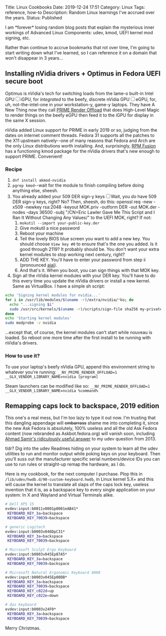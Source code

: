 Title: Linux Cookbooks
Date: 2019-12-24 17:51
Category: Linux
Tags: reference, how-to
Description: Random Linux learnings I've accrued over the years.
Status: Published

<section markdown="1">
I am *forever* losing random blog posts that explain the mysterious inner workings of Advanced Linux Components: udev, kmod, UEFI kernel mod signing, etc.

Rather than continue to accrue bookmarks that rot over time, I'm going to start writing down what I've learned, so I can reference it on a domain that won't disappear in 3 years...

## Installing nVidia drivers + Optimus in Fedora UEFI secure boot
Optimus is nVidia's tech for switching loads from the lame-o built-in Intel GPU<label for="sn-igpu" class="margin-toggle sidenote-number"></label><input type="checkbox" id="sn-igpu" class="margin-toggle"><span class="sidenote">iGPU, for *integrated*</span> to the beefy, discrete nVidia GPU<label for="sn-egpu" class="margin-toggle sidenote-number"></label><input type="checkbox" id="sn-egpu" class="margin-toggle"><span class="sidenote">eGPU, for, uh, not-the-intel-one</span> in your workstation-y, game-y laptops. They have A New Thing now they call [PRIME Render Offload](https://download.nvidia.com/XFree86/Linux-x86_64/440.44/README/primerenderoffload.html) that does High-Level Magic to render things on the beefy eGPU then feed it to the iGPU for display in the same X session.

nVidia added Linux support for PRIME in early 2019 or so, judging from the dates on internet comment threads. Fedora 31 supports all the patches to the X11 upstream natively--one of many reasons that Fedora and Arch are the only Linux distributions worth installing. And, surprisingly, [RPM Fusion](https://rpmfusion.org/Howto/Optimus) has a functioning kmod package for the nVidia drivers that's new enough to support PRIME. Convenient!

### Recipe

1. `dnf install akmod-nvidia`
2. `pgrep kmod`--wait for the module to finish compiling before doing anything else, sheesh.
3. You already added your 509 DER sign-y keys<label for="sn-der" class="margin-toggle sidenote-number"></label><input type="checkbox" id="sn-der" class="margin-toggle"><span class="sidenote">Wait, you *do* have 509 DER sign-y keys, right? No? Then, sheesh, do this: openssl req -new -x509 -newkey rsa:2048 -keyout MOK.priv -outform DER -out MOK.der -nodes -days 36500 -subj "/CN=Eric Lawler Gave Me This Script and I Ran It Without Changing Any Values/"</span> to the UEFI MOK, right? If not:
    1. `mokutil --import your-public-key.der`
    2. Give mokutil a nice password
    3. Reboot your machine
    4. Tell the lovely BIOS blue screen you want to add a new key. You should choose `View key #0` to ensure that's the one you added. Is it good through 2119? It probably should be. You don't want your extra kernel modules to stop working next century, right?
    5. ADD THE KEY. You'll have to enter your password from step ii (pronounced [aiai](https://duckduckgo.com/?q=super+monkey+ball+aiai&t=ffab&iar=images&iax=images&ia=images)).
    6. And that's it. When you boot, you can sign things with that MOK key.
4. Sign all the nVidia kernel modules with your DER key. You'll have to do this every time you update the nVidia drivers or install a new kernel. Same as VirtualBox. I have a simple sh script:
```bash
echo 'Signing kernel modules for nvidia...'
for i in /usr/lib/modules/$(uname -r)/extra/nvidia/*ko; do
  echo "...signing $i"
  sudo /usr/src/kernels/$(uname -r)/scripts/sign-file sha256 my-private-key.priv  my-public-key.der "$i";
done
echo 'Starting kernel modules'
sudo modprobe -v nvidia
```
...except that, of course, the kernel modules can't start while nouveau is loaded. So reboot one more time after the first install to be running with nVidia's drivers.

### How to use it?
To use your laptop's beefy nVidia GPU, append this environment string to whatever you're running:
`__NV_PRIME_RENDER_OFFLOAD=1 __GLX_VENDOR_LIBRARY_NAME=nvidia [program]`

Steam launchers can be modified like so:
`__NV_PRIME_RENDER_OFFLOAD=1 __GLX_VENDOR_LIBRARY_NAME=nvidia %command%`

## Remapping caps lock to backspace, 2019 edition
This one's a real mess, but I'm too lazy to type it out now. I'm trusting that this dangling appendage will <del>embarrass</del> shame me into completing it, since the new Ask Fedora is absolutely, 100% useless and all the old Ask Fedora content (now rebranded as Askbot.fedora.org) will vanish soon, including [Ahmad Samir's ridiculously useful answer](https://askbot.fedoraproject.org/en/question/37598/how-to-create-custom-keymaps-now-that-libudevkeymap-is-gone/) to my udev question from 2013.

tldr? Dig into the udev Readmes hiding on your system to learn all the udev utilities to run and monitor output while poking keys on your keyboard. Then you'll suss out the manufacturer specific serial numbers/device IDs you can use to run rules or straight-up remap the hardware, as I do. 

Here is my cookbook, for the next computer I purchase. Plop this in `/lib/udev/hwdb.d/90-custom-keyboard.hwdb`, in Linux kernel 5.X+ and this will cause the kernel to translate all slaps of the caps lock key, useless invention that it is, as a backspace key to every single application on your system: In X and Wayland and Virtual Terminals alike.

```bash
# Dell XPS 15
evdev:input:b0011v0001p0001eAB41*
 KEYBOARD_KEY_3a=backspace
 KEYBOARD_KEY_70039=backspace

# generic Logitech
evdev:input:b0003v046DpC31*
 KEYBOARD_KEY_3a=backspace
 KEYBOARD_KEY_70039=backspace

# Microsoft Sculpt Ergo Keyboard
evdev:input:b0003v045Ep07A5*
 KEYBOARD_KEY_3a=backspace
 KEYBOARD_KEY_70039=backspace

# Microsoft Natural Ergonomic Keyboard 4000
evdev:input:b0003v045Ep00DB*
 KEYBOARD_KEY_3a=backspace
 KEYBOARD_KEY_70039=backspace
 KEYBOARD_KEY_c022d=up
 KEYBOARD_KEY_c022e=down

# das keyboard
evdev:input:b0003v24F0*
 KEYBOARD_KEY_3a=backspace
 KEYBOARD_KEY_70039=backspace
```

Merry Christmas.
</section>
